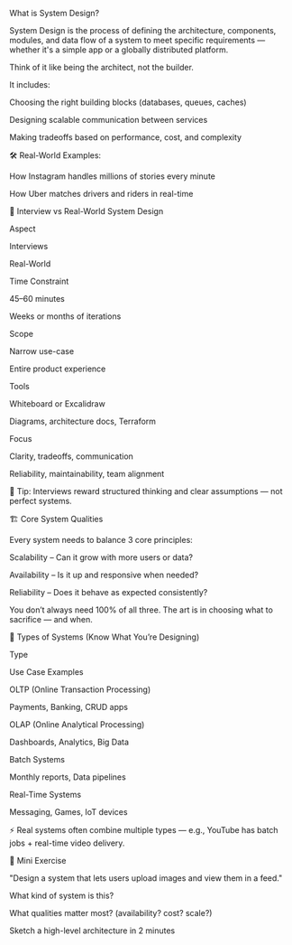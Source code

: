 What is System Design?

System Design is the process of defining the architecture, components, modules, and data flow of a system to meet specific requirements — whether it's a simple app or a globally distributed platform.

Think of it like being the architect, not the builder.

It includes:

Choosing the right building blocks (databases, queues, caches)

Designing scalable communication between services

Making tradeoffs based on performance, cost, and complexity

🛠 Real-World Examples:

How Instagram handles millions of stories every minute

How Uber matches drivers and riders in real-time

🤝 Interview vs Real-World System Design

Aspect

Interviews

Real-World

Time Constraint

45–60 minutes

Weeks or months of iterations

Scope

Narrow use-case

Entire product experience

Tools

Whiteboard or Excalidraw

Diagrams, architecture docs, Terraform

Focus

Clarity, tradeoffs, communication

Reliability, maintainability, team alignment

🧠 Tip: Interviews reward structured thinking and clear assumptions — not perfect systems.

🏗️ Core System Qualities

Every system needs to balance 3 core principles:

Scalability – Can it grow with more users or data?

Availability – Is it up and responsive when needed?

Reliability – Does it behave as expected consistently?

You don’t always need 100% of all three. The art is in choosing what to sacrifice — and when.

🧾 Types of Systems (Know What You’re Designing)

Type

Use Case Examples

OLTP (Online Transaction Processing)

Payments, Banking, CRUD apps

OLAP (Online Analytical Processing)

Dashboards, Analytics, Big Data

Batch Systems

Monthly reports, Data pipelines

Real-Time Systems

Messaging, Games, IoT devices

⚡️ Real systems often combine multiple types — e.g., YouTube has batch jobs + real-time video delivery.

🧪 Mini Exercise

"Design a system that lets users upload images and view them in a feed."

What kind of system is this?

What qualities matter most? (availability? cost? scale?)

Sketch a high-level architecture in 2 minutes
